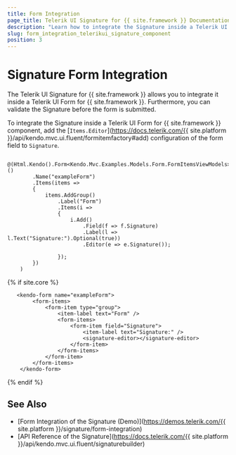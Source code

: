 ```yaml
---
title: Form Integration
page_title: Telerik UI Signature for {{ site.framework }} Documentation - Signature Form Integration
description: "Learn how to integrate the Signature inside a Telerik UI Form for {{ site.framework }}."
slug: form_integration_telerikui_signature_component
position: 3
---
```


# Signature Form Integration

The Telerik UI Signature for {{ site.framework }} allows you to integrate it inside a Telerik UI Form for {{ site.framework }}. Furthermore, you can validate the Signature before the form is submitted.

To integrate the Signature inside a Telerik UI Form for {{ site.framework }} component, add the [`Items.Editor`](https://docs.telerik.com/{{ site.platform }}/api/kendo.mvc.ui.fluent/formitemfactory#add) configuration of the form field to `Signature`.

```HtmlHelper
    @(Html.Kendo().Form<Kendo.Mvc.Examples.Models.Form.FormItemsViewModels>()
        .Name("exampleForm")
        .Items(items =>
        {
            items.AddGroup()
                .Label("Form")
                .Items(i =>
                {
                    i.Add()
                        .Field(f => f.Signature)
                        .Label(l => l.Text("Signature:").Optional(true))
                        .Editor(e => e.Signature());

                });
        })
    )
```
{% if site.core %}
```TagHelper
   <kendo-form name="exampleForm">
        <form-items>
            <form-item type="group">
                <item-label text="Form" />
                <form-items>
                    <form-item field="Signature">
                        <item-label text="Signature:" />
                        <signature-editor></signature-editor>
                    </form-item>
                </form-items>
            </form-item>
        </form-items>
    </kendo-form>
```
{% endif %}

## See Also

* [Form Integration of the Signature (Demo)](https://demos.telerik.com/{{ site.platform }}/signature/form-integration)
* [API Reference of the Signature](https://docs.telerik.com/{{ site.platform }}/api/kendo.mvc.ui.fluent/signaturebuilder)